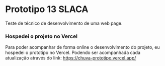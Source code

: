# Prototipo 13 SLACA
Teste de técnico de desenvolvimento de uma web page.

### Hospedei o projeto no Vercel

Para poder acompanhar de forma online o desenvolvimento do projeto, eu hospedei o prototipo no Vercel. Podendo ser acompanhada cada atualização através do link: https://chuva-prototipo.vercel.app/


